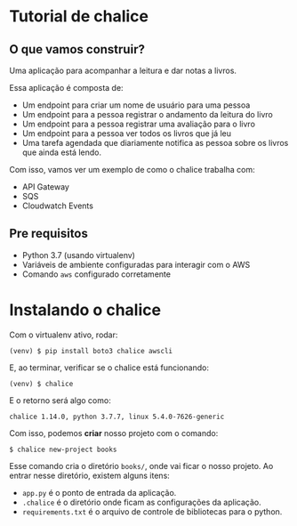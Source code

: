 # Tutorial de chalice

## O que vamos construir?

Uma aplicação para acompanhar a leitura e dar notas a livros. 

Essa aplicação é composta de:

+ Um endpoint para criar um nome de usuário para uma pessoa
+ Um endpoint para a pessoa registrar o andamento da leitura do livro
+ Um endpoint para a pessoa registrar uma avaliação para o livro
+ Um endpoint para a pessoa ver todos os livros que já leu
+ Uma tarefa agendada que diariamente notifica as pessoa sobre os livros que ainda está lendo.

Com isso, vamos ver um exemplo de como o chalice trabalha com:

+ API Gateway
+ SQS
+ Cloudwatch Events

## Pre requisitos 

+ Python 3.7 (usando virtualenv)
+ Variáveis de ambiente configuradas para interagir com o AWS
+ Comando `aws` configurado corretamente

# Instalando o chalice

Com o virtualenv ativo, rodar:

	(venv) $ pip install boto3 chalice awscli

E, ao terminar, verificar se o chalice está funcionando:

	(venv) $ chalice 

E o retorno será algo como:

	chalice 1.14.0, python 3.7.7, linux 5.4.0-7626-generic

Com isso, podemos **criar** nosso projeto com o comando:

	$ chalice new-project books

Esse comando cria o diretório `books/`, onde vai ficar o nosso projeto. Ao entrar nesse diretório, existem alguns itens:

+ `app.py` é o ponto de entrada da aplicação.
+ `.chalice` é o diretório onde ficam as configurações da aplicação. 
+ `requirements.txt` é o arquivo de controle de bibliotecas para o python.